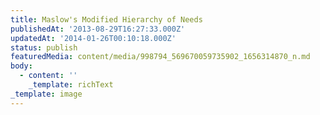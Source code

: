 ```yaml
---
title: Maslow's Modified Hierarchy of Needs
publishedAt: '2013-08-29T16:27:33.000Z'
updatedAt: '2014-01-26T00:10:18.000Z'
status: publish
featuredMedia: content/media/998794_569670059735902_1656314870_n.md
body:
  - content: ''
    _template: richText
_template: image
---
```


